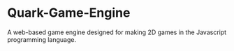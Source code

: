 # Quark-Game-Engine
A web-based game engine designed for making 2D games in the Javascript programming language.
